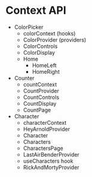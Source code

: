 # Context API

* ColorPicker
  * colorContext (hooks)
  * ColorProvider (providers)
  * ColorControls
  * ColorDisplay
  * Home
    * HomeLeft
    * HomeRight
* Counter
  * countContext
  * CountProvider
  * CountControls
  * CountDisplay
  * CountPage
* Character
  * characterContext
  * HeyArnoldProvider
  * Character
  * Characters
  * CharactersPage
  * LastAirBenderProvider
  * useCharacters hook
  * RickAndMortyProvider
